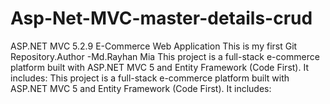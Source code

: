 # Asp-Net-MVC-master-details-crud
ASP.NET MVC 5.2.9 E-Commerce Web Application
This is my first Git Repository.Author -Md.Rayhan Mia
This project is a full-stack e-commerce platform built with ASP.NET MVC 5 and Entity Framework (Code First). It includes:
This project is a full-stack e-commerce platform built with ASP.NET MVC 5 and Entity Framework (Code First). It includes:

